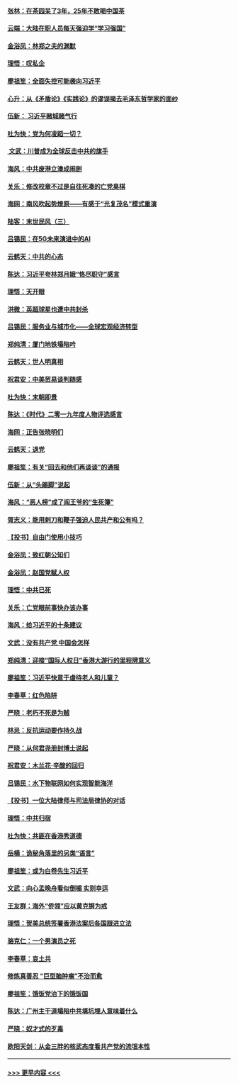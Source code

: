 #### [张林：在茶园呆了3年，25年不敢喝中国茶](../pages/nsc993/n11739240.md?t=12231211) 
#### [云端：大陆在职人员每天强迫学“学习强国”](../pages/nsc993/n11738735.md?t=12231211) 
#### [金浴凤：林郑之夫的渊默](../pages/nsc993/n11737735.md?t=12231211) 
#### [理悟：叹私企](../pages/nsc993/n11737715.md?t=12231211) 
#### [廖祖笙：全面失控可能袭向习近平](../pages/nsc993/n11737704.md?t=12231211) 
#### [心升：从《矛盾论》《实践论》的谬误揭去毛泽东哲学家的面纱](../pages/nsc993/n11736962.md?t=12231211) 
#### [伍新： 习近平赌城赌气行](../pages/nsc993/n11736929.md?t=12231211) 
#### [吐为快：党为何凌蹈一切？](../pages/nsc993/n11736915.md?t=12231211) 
#### [ 文武：川普成为全球反击中共的旗手](../pages/nsc993/n11736882.md?t=12231211) 
#### [海风：中共废港立澳成闹剧](../pages/nsc993/n11735857.md?t=12231211) 
#### [关乐：修改校章不过是自往死凑的亡党臭棋](../pages/nsc993/n11735097.md?t=12231211) 
#### [海网：南风吹起势燎原——有感于“光复茂名”模式重演](../pages/nsc993/n11732308.md?t=12231211) 
#### [陆客：末世民风（三）](../pages/nsc993/n11732211.md?t=12231211) 
#### [吕锡民：在5G未来演进中的AI](../pages/nsc993/n11730010.md?t=12231211) 
#### [云鹤天：中共的心态](../pages/nsc993/n11729906.md?t=12231211) 
#### [陈达：习近平夸林郑月娥“恪尽职守”感言](../pages/nsc993/n11729881.md?t=12231211) 
#### [理悟：天开眼](../pages/nsc993/n11729699.md?t=12231211) 
#### [洪微：英超球星也遭中共封杀](../pages/nsc993/n11727243.md?t=12231211) 
#### [吕锡民：服务业与城市化——全球宏观经济转型](../pages/nsc993/n11725845.md?t=12231211) 
#### [郑纯清：厦门地铁塌陷吟](../pages/nsc993/n11725813.md?t=12231211) 
#### [云鹤天：世人明真相](../pages/nsc993/n11725621.md?t=12231211) 
#### [祝君安：中美贸易谈判随感](../pages/nsc993/n11725609.md?t=12231211) 
#### [吐为快：末朝即景](../pages/nsc993/n11723365.md?t=12231211) 
#### [陈达：《时代》二零一九年度人物评选感言](../pages/nsc993/n11723337.md?t=12231211) 
#### [海网：正告张晓明们](../pages/nsc993/n11723228.md?t=12231211) 
#### [云鹤天：退党](../pages/nsc993/n11723056.md?t=12231211) 
#### [廖祖笙：有关“回去和他们再谈谈”的通报](../pages/nsc993/n11722442.md?t=12231211) 
#### [伍新：从“头踢脚”说起](../pages/nsc993/n11722429.md?t=12231211) 
#### [海风：“恶人榜”成了阎王爷的“生死簿”](../pages/nsc993/n11722272.md?t=12231211) 
#### [胥志义：能用剌刀和鞭子强迫人民共产和公有吗？](../pages/nsc993/n11720569.md?t=12231211) 
#### [【投书】自由门使用小技巧](../pages/nsc993/n11720180.md?t=12231211) 
#### [金浴凤：致红朝公知们](../pages/nsc993/n11720563.md?t=12231211) 
#### [金浴凤：赵国党赋人权](../pages/nsc993/n11720533.md?t=12231211) 
#### [理悟：中共已死](../pages/nsc993/n11720233.md?t=12231211) 
#### [关乐：亡党眼前事快办该办事](../pages/nsc993/n11719160.md?t=12231211) 
#### [海风：给习近平的十条建议](../pages/nsc993/n11717616.md?t=12231211) 
#### [文武：没有共产党 中国会怎样](../pages/nsc993/n11717584.md?t=12231211) 
#### [郑纯清：迎接“国际人权日”香港大游行的里程牌意义](../pages/nsc993/n11717417.md?t=12231211) 
#### [廖祖笙：习近平快意于虐待老人和儿童？](../pages/nsc993/n11715313.md?t=12231211) 
#### [李春草：红色陷阱](../pages/nsc993/n11715029.md?t=12231211) 
#### [严晓：老朽不死是为贼](../pages/nsc993/n11712910.md?t=12231211) 
#### [林忌：反抗运动要作持久战](../pages/nsc993/n11712623.md?t=12231211) 
#### [严晓：从何君尧册封博士说起](../pages/nsc993/n11712465.md?t=12231211) 
#### [祝君安：木兰花·辛酸的回归](../pages/nsc993/n11712381.md?t=12231211) 
#### [吕锡民：水下物联网如何实现智能海洋](../pages/nsc993/n11711158.md?t=12231211) 
#### [【投书】一位大陆律师与司法局律协的对话](../pages/nsc993/n11709675.md?t=12231211) 
#### [理悟：中共归宿](../pages/nsc993/n11710059.md?t=12231211) 
#### [吐为快：共匪在香港秀道德](../pages/nsc993/n11709979.md?t=12231211) 
#### [岳横：诡秘角落里的另类“语言”](../pages/nsc993/n11709792.md?t=12231211) 
#### [廖祖笙：或为白卷先生习近平](../pages/nsc993/n11708330.md?t=12231211) 
#### [文武：向心孟晚舟看似倒楣 实则幸运](../pages/nsc993/n11708236.md?t=12231211) 
#### [王友群：海外“侨领”应以黄克锵为戒](../pages/nsc993/n11706176.md?t=12231211) 
#### [理悟：贺美总统签署香港法案后各国跟进立法](../pages/nsc993/n11706853.md?t=12231211) 
#### [骆克仁：一个男演员之死](../pages/nsc993/n11706677.md?t=12231211) 
#### [李春草：哀土共](../pages/nsc993/n11706255.md?t=12231211) 
#### [修炼真善忍 “巨型脑肿瘤”不治而愈](../pages/nsc993/n11705340.md?t=12231211) 
#### [廖祖笙：饿饭党治下的饿饭国](../pages/nsc993/n11705085.md?t=12231211) 
#### [陈达：广州主干道塌陷中共填坑埋人意味着什么](../pages/nsc993/n11705046.md?t=12231211) 
#### [严晓：奴才式的歹毒](../pages/nsc993/n11704826.md?t=12231211) 
#### [欧阳天剑：从金三胖的核武态度看共产党的流氓本性](../pages/nsc993/n11702238.md?t=12231211) 

----
#### [ >>> 更早内容 <<< ](../indexes/nsc993-earlier.md)
